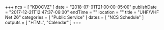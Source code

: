 +++
ncs = [ "KD0CVZ" ]
date = "2018-07-01T21:00:00-05:00"
publishDate = "2017-12-21T12:47:37-06:00"
endTime = ""
location = ""
title = "UHF/VHF Net 26"
categories = [ "Public Service" ]
dates = [ "NCS Schedule" ]
outputs = [ "HTML", "Calendar" ]
+++
